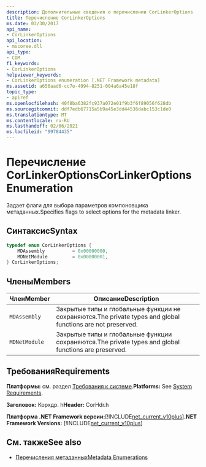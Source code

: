 ```yaml
---
description: Дополнительные сведения о перечислении CorLinkerOptions
title: Перечисление CorLinkerOptions
ms.date: 03/30/2017
api_name:
- CorLinkerOptions
api_location:
- mscoree.dll
api_type:
- COM
f1_keywords:
- CorLinkerOptions
helpviewer_keywords:
- CorLinkerOptions enumeration [.NET Framework metadata]
ms.assetid: a656aad6-cc7e-4994-8251-004a6a45e18f
topic_type:
- apiref
ms.openlocfilehash: 40f8ba6382fc937a072e01f9b3f6f89056f628db
ms.sourcegitcommit: ddf7edb67715a5b9a45e3dd44536dabc153c1de0
ms.translationtype: MT
ms.contentlocale: ru-RU
ms.lasthandoff: 02/06/2021
ms.locfileid: "99784435"
---
```

# <a name="corlinkeroptions-enumeration"></a><span data-ttu-id="bc8fd-103">Перечисление CorLinkerOptions</span><span class="sxs-lookup"><span data-stu-id="bc8fd-103">CorLinkerOptions Enumeration</span></span>

<span data-ttu-id="bc8fd-104">Задает флаги для выбора параметров компоновщика метаданных.</span><span class="sxs-lookup"><span data-stu-id="bc8fd-104">Specifies flags to select options for the metadata linker.</span></span>  
  
## <a name="syntax"></a><span data-ttu-id="bc8fd-105">Синтаксис</span><span class="sxs-lookup"><span data-stu-id="bc8fd-105">Syntax</span></span>  
  
```cpp  
typedef enum CorLinkerOptions {  
    MDAssembly          = 0x00000000,  
    MDNetModule         = 0x00000001,  
} CorLinkerOptions;  
```  
  
## <a name="members"></a><span data-ttu-id="bc8fd-106">Члены</span><span class="sxs-lookup"><span data-stu-id="bc8fd-106">Members</span></span>  
  
|<span data-ttu-id="bc8fd-107">Член</span><span class="sxs-lookup"><span data-stu-id="bc8fd-107">Member</span></span>|<span data-ttu-id="bc8fd-108">Описание</span><span class="sxs-lookup"><span data-stu-id="bc8fd-108">Description</span></span>|  
|------------|-----------------|  
|`MDAssembly`|<span data-ttu-id="bc8fd-109">Закрытые типы и глобальные функции не сохраняются.</span><span class="sxs-lookup"><span data-stu-id="bc8fd-109">The private types and global functions are not preserved.</span></span>|  
|`MDNetModule`|<span data-ttu-id="bc8fd-110">Закрытые типы и глобальные функции сохраняются.</span><span class="sxs-lookup"><span data-stu-id="bc8fd-110">The private types and global functions are preserved.</span></span>|  
  
## <a name="requirements"></a><span data-ttu-id="bc8fd-111">Требования</span><span class="sxs-lookup"><span data-stu-id="bc8fd-111">Requirements</span></span>  

 <span data-ttu-id="bc8fd-112">**Платформы:** см. раздел [Требования к системе](../../get-started/system-requirements.md).</span><span class="sxs-lookup"><span data-stu-id="bc8fd-112">**Platforms:** See [System Requirements](../../get-started/system-requirements.md).</span></span>  
  
 <span data-ttu-id="bc8fd-113">**Заголовок:** Корхдр. h</span><span class="sxs-lookup"><span data-stu-id="bc8fd-113">**Header:** CorHdr.h</span></span>  
  
 <span data-ttu-id="bc8fd-114">**Платформа .NET Framework версии:**[!INCLUDE[net_current_v10plus](../../../../includes/net-current-v10plus-md.md)]</span><span class="sxs-lookup"><span data-stu-id="bc8fd-114">**.NET Framework Versions:** [!INCLUDE[net_current_v10plus](../../../../includes/net-current-v10plus-md.md)]</span></span>  
  
## <a name="see-also"></a><span data-ttu-id="bc8fd-115">См. также</span><span class="sxs-lookup"><span data-stu-id="bc8fd-115">See also</span></span>

- [<span data-ttu-id="bc8fd-116">Перечисления метаданных</span><span class="sxs-lookup"><span data-stu-id="bc8fd-116">Metadata Enumerations</span></span>](metadata-enumerations.md)
